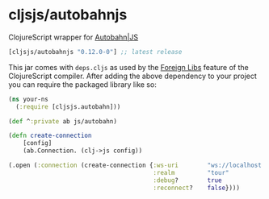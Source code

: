 # cljsjs/autobahnjs

ClojureScript wrapper for [Autobahn|JS](http://autobahn.ws/js/)
[](dependency)
```clojure
[cljsjs/autobahnjs "0.12.0-0"] ;; latest release
```
[](/dependency)

This jar comes with `deps.cljs` as used by the [Foreign Libs][flibs] feature
of the ClojureScript compiler. After adding the above dependency to your project
you can require the packaged library like so:


```clojure
(ns your-ns
  (:require [cljsjs.autobahn]))

(def ^:private ab js/autobahn)

(defn create-connection
    [config]
    (ab.Connection. (clj->js config))

(.open (:connection (create-connection {:ws-uri        "ws://localhost.de:8280/ws"
                                        :realm         "tour"
                                        :debug?        true
                                        :reconnect?    false})))

```


[flibs]: https://clojurescript.org/reference/packaging-foreign-deps
